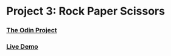 # Project 3: Rock Paper Scissors

### [The Odin Project](https://www.theodinproject.com/)

### [Live Demo](https://dinadana.github.io/rock-paper-scissors)

